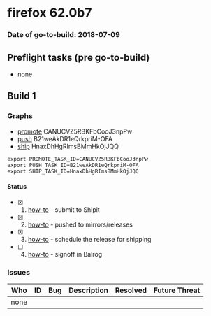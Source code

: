 # firefox 62.0b7

### Date of go-to-build: 2018-07-09

## Preflight tasks (pre go-to-build)
- none

## Build 1  

### Graphs
* [promote](https://tools.taskcluster.net/push-inspector/#/CANUCVZ5RBKFbCooJ3npPw) CANUCVZ5RBKFbCooJ3npPw
* [push](https://tools.taskcluster.net/push-inspector/#/B21weAkDR1eQrkpriM-OFA) B21weAkDR1eQrkpriM-OFA
* [ship](https://tools.taskcluster.net/push-inspector/#/HnaxDhHgRImsBMmHkOjJQQ) HnaxDhHgRImsBMmHkOjJQQ
```
export PROMOTE_TASK_ID=CANUCVZ5RBKFbCooJ3npPw
export PUSH_TASK_ID=B21weAkDR1eQrkpriM-OFA
export SHIP_TASK_ID=HnaxDhHgRImsBMmHkOjJQQ
```


#### Status
- [x] 1.  [how-to](https://wiki.mozilla.org/Release:Release_Automation_on_Mercurial:Starting_a_Release#Submit_to_Ship_It)  - submit to Shipit
- [x] 2.  [how-to](https://github.com/mozilla-releng/releasewarrior-2.0/blob/master/docs/release-promotion/desktop/howto.md#push-artifacts-to-releases-directory)  - pushed to mirrors/releases
- [x] 3.  [how-to](https://github.com/mozilla-releng/releasewarrior-2.0/blob/master/docs/release-promotion/desktop/howto.md#ship-the-release)  - schedule the release for shipping
- [ ] 4.  [how-to](https://github.com/mozilla-releng/releasewarrior-2.0/blob/master/docs/release-promotion/desktop/howto.md#obtain-sign-offs-for-changes)  - signoff in Balrog

### Issues
| Who                 | ID               | Bug                                                                 | Description                | Resolved                | Future Threat                |
| ------------------- | ---------------- | ------------------------------------------------------------------- | -------------------------- | ----------------------- | ---------------------------- |
| none | | | | | |

